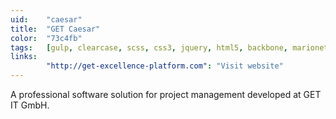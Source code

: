```yaml
---
uid:    "caesar"
title:  "GET Caesar"
color:  "73c4fb"
tags:   [gulp, clearcase, scss, css3, jquery, html5, backbone, marionette, coldfusion, t-sql, extjs, bem]
links:
        "http://get-excellence-platform.com": "Visit website"
---
```


A professional software solution for project management developed at GET IT GmbH.
